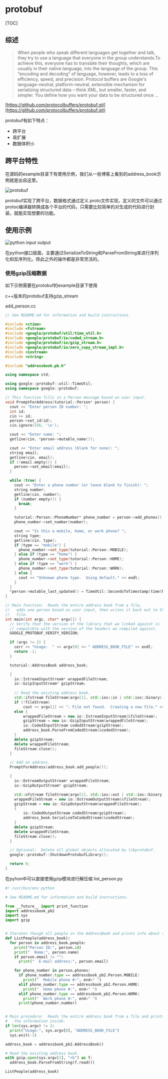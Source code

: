 # protobuf

[TOC]

## 综述

> When people who speak different languages get together and talk, they try to use a language that everyone in the group understands.To achieve this, everyone has to translate their thoughts, which are usually in their native language, into the language of the group. This “encoding and decoding” of language, however, leads to a loss of efficiency, speed, and precision. Protocol buffers are Google's language-neutral, platform-neutral, extensible mechanism for serializing structured data – think XML, but smaller, faster, and simpler. You define how you want your data to be structured once …

[https://github.com/protocolbuffers/protobuf.git](https://github.com/protocolbuffers/protobuf.git)

protobuf有如下特点：

- 跨平台
- 易扩展
- 数据体积小

## 跨平台特性

在源码的example目录下有使用示例，我们从一些博客上看到的address_book示例就是出自这里。

![protobuf](../imgs/protobuf_protoc.png)

protobuf实现了跨平台，数据格式通过定义.proto文件实现，定义的文件可以通过protoc编译器转换成各个平台的代码，只需要比较简单的对生成的代码进行封装，就能实现想要的功能。

## 使用示例

![python input output](../imgs/protobuf_python_inout.png)

在python接口层面，主要通过SerializeToString和ParseFromString来进行序列化和反序列化。除此之外的操作都是非常灵活的。

### 使用gzip压缩数据

如下示例需要在protobuf的example目录下使用

c++版本的protobuf支持gzip_stream

add_person.cc

```c++
// See README.md for information and build instructions.

#include <ctime>
#include <fstream>
#include <google/protobuf/util/time_util.h>
#include <google/protobuf/io/coded_stream.h>
#include <google/protobuf/io/gzip_stream.h>
#include <google/protobuf/io/zero_copy_stream_impl.h>
#include <iostream>
#include <string>

#include "addressbook.pb.h"

using namespace std;

using google::protobuf::util::TimeUtil;
using namespace google::protobuf;

// This function fills in a Person message based on user input.
void PromptForAddress(tutorial::Person* person) {
  cout << "Enter person ID number: ";
  int id;
  cin >> id;
  person->set_id(id);
  cin.ignore(256, '\n');

  cout << "Enter name: ";
  getline(cin, *person->mutable_name());

  cout << "Enter email address (blank for none): ";
  string email;
  getline(cin, email);
  if (!email.empty()) {
    person->set_email(email);
  }

  while (true) {
    cout << "Enter a phone number (or leave blank to finish): ";
    string number;
    getline(cin, number);
    if (number.empty()) {
      break;
    }

    tutorial::Person::PhoneNumber* phone_number = person->add_phones();
    phone_number->set_number(number);

    cout << "Is this a mobile, home, or work phone? ";
    string type;
    getline(cin, type);
    if (type == "mobile") {
      phone_number->set_type(tutorial::Person::MOBILE);
    } else if (type == "home") {
      phone_number->set_type(tutorial::Person::HOME);
    } else if (type == "work") {
      phone_number->set_type(tutorial::Person::WORK);
    } else {
      cout << "Unknown phone type.  Using default." << endl;
    }
  }
  *person->mutable_last_updated() = TimeUtil::SecondsToTimestamp(time(NULL));
}

// Main function:  Reads the entire address book from a file,
//   adds one person based on user input, then writes it back out to the same
//   file.
int main(int argc, char* argv[]) {
  // Verify that the version of the library that we linked against is
  // compatible with the version of the headers we compiled against.
  GOOGLE_PROTOBUF_VERIFY_VERSION;

  if (argc != 2) {
    cerr << "Usage:  " << argv[0] << " ADDRESS_BOOK_FILE" << endl;
    return -1;
  }

  tutorial::AddressBook address_book;

  {
    io::IstreamInputStream* wrappedFileStream;
    io::GzipInputStream* gzipStream;
 
    // Read the existing address book.
    std::ifstream fileStream(argv[1], std::ios::in | std::ios::binary);
    if (!fileStream)
        cout << argv[1] << ": File not found.  Creating a new file." << endl;
    else {
        wrappedFileStream = new io::IstreamInputStream(&fileStream);
        gzipStream = new io::GzipInputStream(wrappedFileStream);
        io::CodedInputStream codedStream(gzipStream);
        address_book.ParseFromCodedStream(&codedStream);
    }
    delete gzipStream;
    delete wrappedFileStream;
    fileStream.close();
  }

  // Add an address.
  PromptForAddress(address_book.add_people());

  {
    io::OstreamOutputStream* wrappedFileStream;
    io::GzipOutputStream* gzipStream;

    std::ofstream fileStream(argv[1], std::ios::out | std::ios::binary | std::ios::trunc);
    wrappedFileStream = new io::OstreamOutputStream(&fileStream);
    gzipStream = new io::GzipOutputStream(wrappedFileStream);
    {
        io::CodedOutputStream codedStream(gzipStream);
        address_book.SerializeToCodedStream(&codedStream);
    }
    delete gzipStream;
    delete wrappedFileStream;
    fileStream.close();
  }

  // Optional:  Delete all global objects allocated by libprotobuf.
  google::protobuf::ShutdownProtobufLibrary();

  return 0;
}

```

在pyhon中可以直接使用gzip模块进行解压缩
list_person.py

```python
#! /usr/bin/env python

# See README.md for information and build instructions.

from __future__ import print_function
import addressbook_pb2
import sys
import gzip


# Iterates though all people in the AddressBook and prints info about them.
def ListPeople(address_book):
  for person in address_book.people:
    print("Person ID:", person.id)
    print("  Name:", person.name)
    if person.email != "":
      print("  E-mail address:", person.email)

    for phone_number in person.phones:
      if phone_number.type == addressbook_pb2.Person.MOBILE:
        print("  Mobile phone #:", end=" ")
      elif phone_number.type == addressbook_pb2.Person.HOME:
        print("  Home phone #:", end=" ")
      elif phone_number.type == addressbook_pb2.Person.WORK:
        print("  Work phone #:", end=" ")
      print(phone_number.number)


# Main procedure:  Reads the entire address book from a file and prints all
#   the information inside.
if len(sys.argv) != 2:
  print("Usage:", sys.argv[0], "ADDRESS_BOOK_FILE")
  sys.exit(-1)

address_book = addressbook_pb2.AddressBook()

# Read the existing address book.
with gzip.open(sys.argv[1], "rb") as f:
  address_book.ParseFromString(f.read())

ListPeople(address_book)
```
